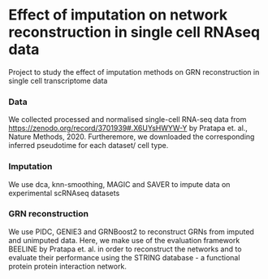 # Effect of imputation on network reconstruction in single cell RNAseq data
Project to study the effect of imputation methods on GRN reconstruction in single cell transcriptome data

### Data
We collected processed and normalised single-cell RNA-seq data from https://zenodo.org/record/3701939#.X6UYsHWYW-Y by Pratapa et. al., Nature Methods, 2020. 
Furtheremore, we downloaded the corresponding inferred pseudotime for each dataset/ cell type.

### Imputation
We use dca, knn-smoothing, MAGIC and SAVER to impute data on experimental scRNAseq datasets


### GRN reconstruction
We use PIDC, GENIE3 and GRNBoost2 to reconstruct GRNs from imputed and unimputed data.
Here, we make use of the evaluation framework BEELINE by Pratapa et. al. in order to reconstruct the networks and to evaluate their performance using the STRING database - a functional protein protein interaction network.
